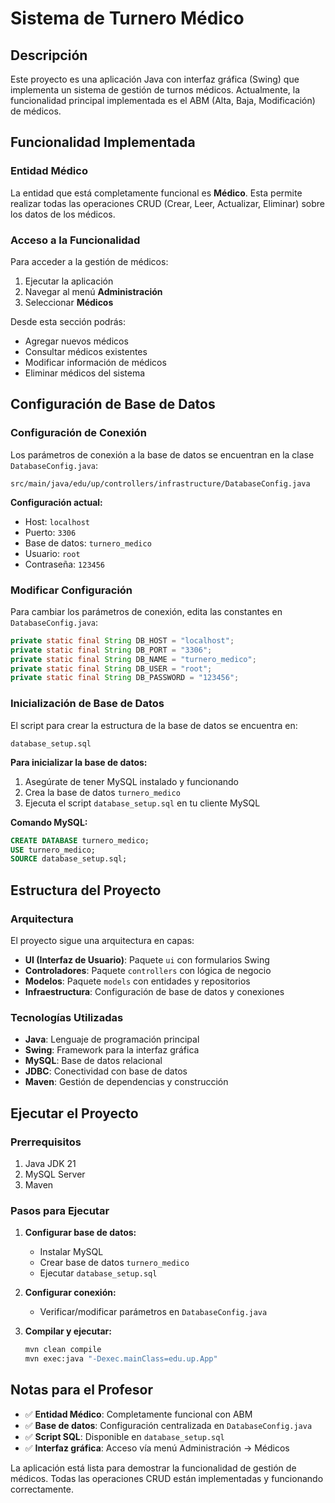 # Sistema de Turnero Médico

## Descripción
Este proyecto es una aplicación Java con interfaz gráfica (Swing) que implementa un sistema de gestión de turnos médicos. Actualmente, la funcionalidad principal implementada es el ABM (Alta, Baja, Modificación) de médicos.

## Funcionalidad Implementada

### Entidad Médico
La entidad que está completamente funcional es **Médico**. Esta permite realizar todas las operaciones CRUD (Crear, Leer, Actualizar, Eliminar) sobre los datos de los médicos.

### Acceso a la Funcionalidad
Para acceder a la gestión de médicos:
1. Ejecutar la aplicación
2. Navegar al menú **Administración**
3. Seleccionar **Médicos**

Desde esta sección podrás:
- Agregar nuevos médicos
- Consultar médicos existentes
- Modificar información de médicos
- Eliminar médicos del sistema

## Configuración de Base de Datos

### Configuración de Conexión
Los parámetros de conexión a la base de datos se encuentran en la clase `DatabaseConfig.java`:
```
src/main/java/edu/up/controllers/infrastructure/DatabaseConfig.java
```

**Configuración actual:**
- Host: `localhost`
- Puerto: `3306`
- Base de datos: `turnero_medico`
- Usuario: `root`
- Contraseña: `123456`

### Modificar Configuración
Para cambiar los parámetros de conexión, edita las constantes en `DatabaseConfig.java`:
```java
private static final String DB_HOST = "localhost";
private static final String DB_PORT = "3306";
private static final String DB_NAME = "turnero_medico";
private static final String DB_USER = "root";
private static final String DB_PASSWORD = "123456";
```

### Inicialización de Base de Datos
El script para crear la estructura de la base de datos se encuentra en:
```
database_setup.sql
```

**Para inicializar la base de datos:**
1. Asegúrate de tener MySQL instalado y funcionando
2. Crea la base de datos `turnero_medico`
3. Ejecuta el script `database_setup.sql` en tu cliente MySQL

**Comando MySQL:**
```sql
CREATE DATABASE turnero_medico;
USE turnero_medico;
SOURCE database_setup.sql;
```

## Estructura del Proyecto

### Arquitectura
El proyecto sigue una arquitectura en capas:
- **UI (Interfaz de Usuario)**: Paquete `ui` con formularios Swing
- **Controladores**: Paquete `controllers` con lógica de negocio
- **Modelos**: Paquete `models` con entidades y repositorios
- **Infraestructura**: Configuración de base de datos y conexiones

### Tecnologías Utilizadas
- **Java**: Lenguaje de programación principal
- **Swing**: Framework para la interfaz gráfica
- **MySQL**: Base de datos relacional
- **JDBC**: Conectividad con base de datos
- **Maven**: Gestión de dependencias y construcción

## Ejecutar el Proyecto

### Prerrequisitos
1. Java JDK 21
2. MySQL Server
3. Maven

### Pasos para Ejecutar
1. **Configurar base de datos:**
   - Instalar MySQL
   - Crear base de datos `turnero_medico`
   - Ejecutar `database_setup.sql`

2. **Configurar conexión:**
   - Verificar/modificar parámetros en `DatabaseConfig.java`

3. **Compilar y ejecutar:**
   ```bash
   mvn clean compile
   mvn exec:java "-Dexec.mainClass=edu.up.App"
   ```

## Notas para el Profesor

- ✅ **Entidad Médico**: Completamente funcional con ABM
- ✅ **Base de datos**: Configuración centralizada en `DatabaseConfig.java`
- ✅ **Script SQL**: Disponible en `database_setup.sql`
- ✅ **Interfaz gráfica**: Acceso vía menú Administración → Médicos

La aplicación está lista para demostrar la funcionalidad de gestión de médicos. Todas las operaciones CRUD están implementadas y funcionando correctamente.
